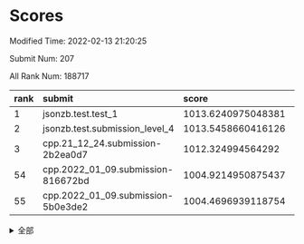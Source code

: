 # Scores

Modified Time: 2022-02-13 21:20:25

Submit Num: 207

All Rank Num: 188717

| rank |               submit               |       score        |       sigma        | pk_num |
| :--- | :--------------------------------- | :----------------- | :----------------- | :----- |
| 1    | jsonzb.test.test_1                 | 1013.6240975048381 | 0.8212645338153773 | 3649   |
| 2    | jsonzb.test.submission_level_4     | 1013.5458660416126 | 0.8318554259016433 | 3647   |
| 3    | cpp.21_12_24.submission-2b2ea0d7   | 1012.324994564292  | 0.7764666603989311 | 3642   |
| 54   | cpp.2022_01_09.submission-816672bd | 1004.9214950875437 | 0.7065885255719987 | 3646   |
| 55   | cpp.2022_01_09.submission-5b0e3de2 | 1004.4696939118754 | 0.7231980417088922 | 3648   |


<details>
<summary>全部</summary>

| rank |                 submit                 |       score        |       sigma        | pk_num |
| :--- | :------------------------------------- | :----------------- | :----------------- | :----- |
| 1    | jsonzb.test.test_1                     | 1013.6240975048381 | 0.8212645338153773 | 3649   |
| 2    | jsonzb.test.submission_level_4         | 1013.5458660416126 | 0.8318554259016433 | 3647   |
| 3    | cpp.21_12_24.submission-2b2ea0d7       | 1012.324994564292  | 0.7764666603989311 | 3642   |
| 4    | gobigger.level_3.submission_level_3_12 | 1011.6633057948881 | 0.7456678986411767 | 3647   |
| 5    | gobigger.level_3.submission_level_3_38 | 1011.1642523368098 | 0.7630836732708125 | 3648   |
| 6    | gobigger.level_3.submission_level_3_9  | 1011.1043787880579 | 0.7667251903377866 | 3648   |
| 7    | gobigger.level_3.submission_level_3_3  | 1010.8067851168066 | 0.7448446903239301 | 3649   |
| 8    | gobigger.level_3.submission_level_3_2  | 1010.7726378631202 | 0.7878206962165135 | 3641   |
| 9    | gobigger.level_3.submission_level_3_5  | 1010.6167135932468 | 0.7738396806716192 | 3646   |
| 10   | gobigger.level_3.submission_level_3_7  | 1010.5926052922955 | 0.7509960117838085 | 3646   |
| 11   | gobigger.level_3.submission_level_3_40 | 1010.5640975405115 | 0.7648385936813085 | 3648   |
| 12   | gobigger.level_3.submission_level_3_26 | 1010.52874220583   | 0.7924881303540304 | 3649   |
| 13   | gobigger.level_3.submission_level_3_27 | 1010.4962115205244 | 0.7654097925090495 | 3647   |
| 14   | gobigger.level_3.submission_level_3_44 | 1010.4562172742442 | 0.7574468179096154 | 3643   |
| 15   | gobigger.level_3.submission_level_3_13 | 1010.419998207602  | 0.7629970314904893 | 3647   |
| 16   | gobigger.level_3.submission_level_3_31 | 1010.3518396026473 | 0.7622937641647604 | 3640   |
| 17   | gobigger.level_3.submission_level_3_15 | 1010.3309229012458 | 0.792923471763569  | 3647   |
| 18   | gobigger.level_3.submission_level_3_43 | 1010.3307933984643 | 0.7659417444203941 | 3651   |
| 19   | gobigger.level_3.submission_level_3_39 | 1010.2623462075608 | 0.7619577937814849 | 3642   |
| 20   | gobigger.level_3.submission_level_3_42 | 1010.1600048284573 | 0.7655823176102626 | 3649   |
| 21   | gobigger.level_3.submission_level_3_49 | 1010.0888371258247 | 0.7597549475152456 | 3648   |
| 22   | gobigger.level_3.submission_level_3_41 | 1010.0747176890889 | 0.7582199778839578 | 3649   |
| 23   | gobigger.level_3.submission_level_3_19 | 1010.0220481336061 | 0.7480771583881718 | 3648   |
| 24   | gobigger.level_3.submission_level_3_1  | 1010.0054284378203 | 0.7601440544813127 | 3645   |
| 25   | gobigger.level_3.submission_level_3_16 | 1009.9986926112368 | 0.7600630202802425 | 3647   |
| 26   | gobigger.level_3.submission_level_3_11 | 1009.9930204917247 | 0.7870968184398339 | 3651   |
| 27   | gobigger.level_3.submission_level_3_33 | 1009.9630810110781 | 0.7486341897269778 | 3642   |
| 28   | gobigger.level_3.submission_level_3_23 | 1009.9584509774186 | 0.7756921641395707 | 3644   |
| 29   | gobigger.level_3.submission_level_3_20 | 1009.9324530213931 | 0.7689797562353574 | 3646   |
| 30   | gobigger.level_3.submission_level_3_24 | 1009.9315913192227 | 0.7518421731555305 | 3647   |
| 31   | gobigger.level_3.submission_level_3_4  | 1009.917974187427  | 0.7411849593843786 | 3653   |
| 32   | gobigger.level_3.submission_level_3_28 | 1009.908564884932  | 0.7469376030094155 | 3648   |
| 33   | gobigger.level_3.submission_level_3_30 | 1009.7947232018869 | 0.7530968529853087 | 3647   |
| 34   | gobigger.level_3.submission_level_3_14 | 1009.7601343523946 | 0.7534938054471128 | 3651   |
| 35   | gobigger.level_3.submission_level_3_47 | 1009.7452341729856 | 0.7653487908628603 | 3647   |
| 36   | gobigger.level_3.submission_level_3_46 | 1009.6942425914026 | 0.7727549060761275 | 3647   |
| 37   | gobigger.level_3.submission_level_3_29 | 1009.6649208803134 | 0.7681536246025588 | 3646   |
| 38   | gobigger.level_3.submission_level_3_36 | 1009.6083759275998 | 0.7591781870981797 | 3653   |
| 39   | gobigger.level_3.submission_level_3_6  | 1009.3548874507284 | 0.7292378833209163 | 3648   |
| 40   | gobigger.level_3.submission_level_3_8  | 1009.3068705830003 | 0.7262112247412041 | 3648   |
| 41   | gobigger.level_3.submission_level_3_37 | 1009.1835921526008 | 0.7546848121949703 | 3651   |
| 42   | gobigger.level_3.submission_level_3_10 | 1009.1106569866025 | 0.7747927169217795 | 3649   |
| 43   | gobigger.level_3.submission_level_3_45 | 1009.0638511136387 | 0.7469602558558119 | 3647   |
| 44   | gobigger.level_3.submission_level_3_21 | 1008.970014146227  | 0.747518365205964  | 3650   |
| 45   | gobigger.level_3.submission_level_3_35 | 1008.9083448824624 | 0.7650536810295304 | 3648   |
| 46   | gobigger.level_3.submission_level_3_48 | 1008.9005782550315 | 0.7638270410321378 | 3648   |
| 47   | gobigger.level_3.submission_level_3_0  | 1008.737654178636  | 0.747220593202335  | 3644   |
| 48   | gobigger.level_3.submission_level_3_25 | 1008.7247189401857 | 0.749931000754528  | 3647   |
| 49   | gobigger.level_3.submission_level_3_17 | 1008.661275936742  | 0.7407264399198003 | 3647   |
| 50   | gobigger.level_3.submission_level_3_34 | 1008.5244939031153 | 0.7488803805860572 | 3643   |
| 51   | gobigger.level_3.submission_level_3_32 | 1008.4720625526523 | 0.744725198041008  | 3647   |
| 52   | gobigger.level_3.submission_level_3_18 | 1008.4054285491243 | 0.7342359996743064 | 3652   |
| 53   | gobigger.level_3.submission_level_3_22 | 1008.095378423517  | 0.7197585509682676 | 3649   |
| 54   | cpp.2022_01_09.submission-816672bd     | 1004.9214950875437 | 0.7065885255719987 | 3646   |
| 55   | cpp.2022_01_09.submission-5b0e3de2     | 1004.4696939118754 | 0.7231980417088922 | 3648   |
| 56   | gobigger.level_1.submission_level_1_37 | 1004.3816962572535 | 0.7226771583994921 | 3644   |
| 57   | gobigger.level_1.submission_level_1_24 | 1004.3660075190639 | 0.7044858678116265 | 3648   |
| 58   | gobigger.level_1.submission_level_1_17 | 1004.2545826030215 | 0.7179280677086022 | 3647   |
| 59   | gobigger.level_1.submission_level_1_16 | 1004.245523382175  | 0.7219903289964988 | 3645   |
| 60   | gobigger.level_1.submission_level_1_1  | 1004.1595401850019 | 0.7202258663840134 | 3641   |
| 61   | gobigger.level_1.submission_level_1_22 | 1004.1556056058242 | 0.7156230672309686 | 3650   |
| 62   | gobigger.level_1.submission_level_1_45 | 1004.1484787426787 | 0.7254273062532278 | 3650   |
| 63   | gobigger.level_1.submission_level_1_32 | 1004.1345588731233 | 0.7152957469220154 | 3643   |
| 64   | gobigger.level_1.submission_level_1_27 | 1004.0646523268739 | 0.714760690967945  | 3646   |
| 65   | gobigger.level_1.submission_level_1_47 | 1004.0536366932188 | 0.7159070909332221 | 3644   |
| 66   | gobigger.level_1.submission_level_1_5  | 1003.988046012368  | 0.7199528903299856 | 3645   |
| 67   | gobigger.level_1.submission_level_1_6  | 1003.963166017237  | 0.730665622812612  | 3645   |
| 68   | gobigger.level_1.submission_level_1_15 | 1003.950856511453  | 0.7165624383390569 | 3645   |
| 69   | gobigger.level_1.submission_level_1_35 | 1003.8908912341384 | 0.7101002182124215 | 3649   |
| 70   | gobigger.level_1.submission_level_1_4  | 1003.8766228518217 | 0.7220558298469342 | 3648   |
| 71   | gobigger.level_1.submission_level_1_39 | 1003.7854291937629 | 0.7286620453309091 | 3648   |
| 72   | gobigger.level_1.submission_level_1_13 | 1003.7266846667616 | 0.7245491526235183 | 3652   |
| 73   | gobigger.level_1.submission_level_1_29 | 1003.6610496097244 | 0.7116419502424797 | 3651   |
| 74   | gobigger.level_1.submission_level_1_36 | 1003.5868521385802 | 0.7084920440396841 | 3651   |
| 75   | gobigger.level_1.submission_level_1_2  | 1003.5533122641637 | 0.7150877438184452 | 3647   |
| 76   | gobigger.level_1.submission_level_1_7  | 1003.5384438160852 | 0.7183011014909731 | 3641   |
| 77   | gobigger.level_1.submission_level_1_49 | 1003.532998050496  | 0.7268052860107713 | 3642   |
| 78   | gobigger.level_1.submission_level_1_11 | 1003.5247685458864 | 0.7176635250933395 | 3642   |
| 79   | gobigger.level_1.submission_level_1_33 | 1003.5007475459357 | 0.7127391800780132 | 3645   |
| 80   | gobigger.level_1.submission_level_1_44 | 1003.3627421587297 | 0.7193249992463732 | 3648   |
| 81   | gobigger.level_1.submission_level_1_34 | 1003.3625858601471 | 0.7072211947491648 | 3646   |
| 82   | gobigger.level_1.submission_level_1_41 | 1003.3108274644311 | 0.7102989544189611 | 3651   |
| 83   | gobigger.level_1.submission_level_1_0  | 1003.2405282396973 | 0.7150184426669901 | 3648   |
| 84   | gobigger.level_1.submission_level_1_19 | 1003.2285321580307 | 0.7175283780677916 | 3647   |
| 85   | gobigger.level_1.submission_level_1_43 | 1003.0854846844409 | 0.7064119261587063 | 3647   |
| 86   | gobigger.level_1.submission_level_1_18 | 1003.0851668647838 | 0.7187461512171538 | 3646   |
| 87   | gobigger.level_1.submission_level_1_23 | 1003.0398718664981 | 0.706580173031981  | 3645   |
| 88   | gobigger.level_1.submission_level_1_3  | 1003.0342173482942 | 0.714519787045847  | 3645   |
| 89   | gobigger.level_1.submission_level_1_9  | 1003.0261957580575 | 0.7101775617645188 | 3642   |
| 90   | gobigger.level_1.submission_level_1_10 | 1002.9668404706879 | 0.7221854351981555 | 3649   |
| 91   | gobigger.level_1.submission_level_1_30 | 1002.9476957908822 | 0.7065042077224964 | 3643   |
| 92   | gobigger.level_1.submission_level_1_20 | 1002.8035053305309 | 0.7064404290317163 | 3651   |
| 93   | gobigger.level_1.submission_level_1_21 | 1002.7938438447377 | 0.7092959975665879 | 3640   |
| 94   | gobigger.level_1.submission_level_1_48 | 1002.548540593985  | 0.7106245027914408 | 3649   |
| 95   | gobigger.level_1.submission_level_1_14 | 1002.5460872598253 | 0.7187024962229506 | 3645   |
| 96   | gobigger.level_1.submission_level_1_26 | 1002.4508032905738 | 0.7163064214232564 | 3647   |
| 97   | gobigger.level_1.submission_level_1_31 | 1002.3203485224676 | 0.7201651775764744 | 3643   |
| 98   | gobigger.level_1.submission_level_1_8  | 1002.3164086108616 | 0.7105388912215239 | 3650   |
| 99   | gobigger.level_1.submission_level_1_12 | 1002.0712340925481 | 0.7243950811906366 | 3652   |
| 100  | gobigger.level_1.submission_level_1_46 | 1002.0651697570678 | 0.7047132559931415 | 3648   |
| 101  | gobigger.level_1.submission_level_1_40 | 1002.0151011641462 | 0.715324390958486  | 3645   |
| 102  | gobigger.level_1.submission_level_1_42 | 1001.8768928198793 | 0.7235693277364489 | 3647   |
| 103  | gobigger.level_1.submission_level_1_38 | 1001.8731951458727 | 0.7062610928940695 | 3653   |
| 104  | gobigger.level_1.submission_level_1_25 | 1001.7815716200637 | 0.7080045331410083 | 3641   |
| 105  | gobigger.level_1.submission_level_1_28 | 1001.4668522175714 | 0.7104909334283849 | 3645   |
| 106  | gobigger.random.submission_random_25   | 997.6549307123184  | 0.7144890897478484 | 3646   |
| 107  | gobigger.random.submission_random_36   | 997.1545526332969  | 0.7068721887961253 | 3648   |
| 108  | gobigger.random.submission_random_10   | 996.8925482504155  | 0.7050372736855639 | 3644   |
| 109  | gobigger.random.submission_random_13   | 996.8789377055148  | 0.7219249196095343 | 3644   |
| 110  | gobigger.random.submission_random_39   | 996.7955051694613  | 0.7036906900010649 | 3646   |
| 111  | gobigger.random.submission_random_26   | 996.7587840249848  | 0.714999591780153  | 3651   |
| 112  | gobigger.random.submission_random_47   | 996.6894932428609  | 0.7123023592028952 | 3641   |
| 113  | gobigger.random.submission_random_38   | 996.5694809565925  | 0.7092898284358558 | 3651   |
| 114  | gobigger.random.submission_random_33   | 996.5452082201666  | 0.7127290069236646 | 3651   |
| 115  | gobigger.random.submission_random_12   | 996.5248305399984  | 0.7065378626954313 | 3651   |
| 116  | gobigger.random.submission_random_30   | 996.4789566872511  | 0.7267369478005044 | 3645   |
| 117  | gobigger.random.submission_random_44   | 996.4759746373927  | 0.7175449899779744 | 3649   |
| 118  | gobigger.random.submission_random_34   | 996.4596752536359  | 0.7206824798672096 | 3648   |
| 119  | gobigger.random.submission_random_18   | 996.4433102300229  | 0.7097391434574929 | 3642   |
| 120  | gobigger.random.submission_random_5    | 996.3974439228421  | 0.7365608763430835 | 3647   |
| 121  | gobigger.random.submission_random_48   | 996.3117329132158  | 0.7051743632575446 | 3646   |
| 122  | gobigger.random.submission_random_29   | 996.2575013122015  | 0.7102328873874163 | 3648   |
| 123  | gobigger.random.submission_random_4    | 996.235861909443   | 0.7132857639731102 | 3648   |
| 124  | gobigger.random.submission_random_1    | 996.2201860563877  | 0.7197146258823203 | 3646   |
| 125  | gobigger.random.submission_random_37   | 996.2176192905305  | 0.7124141643753911 | 3643   |
| 126  | gobigger.random.submission_random_6    | 996.1392815777702  | 0.712444655231207  | 3645   |
| 127  | gobigger.random.submission_random_7    | 996.129606030861   | 0.71999034357019   | 3646   |
| 128  | gobigger.random.submission_random_21   | 996.0891786693209  | 0.7048490972496402 | 3646   |
| 129  | gobigger.random.submission_random_15   | 996.0707638958753  | 0.7095282460749374 | 3652   |
| 130  | gobigger.random.submission_random_8    | 996.0417182033165  | 0.7045071331915846 | 3646   |
| 131  | gobigger.random.submission_random_0    | 996.0321528300375  | 0.7209116295818944 | 3647   |
| 132  | gobigger.random.submission_random_22   | 996.0206842791262  | 0.7191926257016865 | 3649   |
| 133  | gobigger.random.submission_random_24   | 996.0111613173339  | 0.7197293870274252 | 3647   |
| 134  | gobigger.random.submission_random_19   | 995.9888121009337  | 0.7061294088635613 | 3643   |
| 135  | gobigger.random.submission_random_11   | 995.9336246353705  | 0.7040924109338259 | 3649   |
| 136  | gobigger.random.submission_random_42   | 995.9176965731132  | 0.7066657687403115 | 3642   |
| 137  | gobigger.random.submission_random_2    | 995.9146126191931  | 0.7125594484357174 | 3641   |
| 138  | gobigger.random.submission_random_40   | 995.8807783365584  | 0.7165502167843203 | 3647   |
| 139  | gobigger.random.submission_random_31   | 995.7017433349822  | 0.705550592764494  | 3646   |
| 140  | gobigger.random.submission_random_16   | 995.6942780695751  | 0.7133856705305908 | 3648   |
| 141  | gobigger.random.submission_random_28   | 995.6934335984118  | 0.7123726334870761 | 3651   |
| 142  | gobigger.random.submission_random_41   | 995.6797748681311  | 0.7314343375651925 | 3649   |
| 143  | gobigger.random.submission_random_23   | 995.6435306718757  | 0.7199330245874545 | 3648   |
| 144  | gobigger.random.submission_random_45   | 995.6249034679639  | 0.7167387341871999 | 3642   |
| 145  | gobigger.random.submission_random_46   | 995.5258300366002  | 0.7120968286676337 | 3651   |
| 146  | gobigger.random.submission_random_20   | 995.3888038658793  | 0.7207736323810222 | 3643   |
| 147  | gobigger.random.submission_random_32   | 995.297540848557   | 0.7072268962580152 | 3644   |
| 148  | gobigger.random.submission_random_14   | 995.2952840251431  | 0.7008721219321761 | 3647   |
| 149  | gobigger.random.submission_random_27   | 995.2204166023705  | 0.7292091563998491 | 3647   |
| 150  | gobigger.random.submission_random_17   | 995.2095768766806  | 0.7184069833762816 | 3648   |
| 151  | gobigger.random.submission_random_49   | 995.1865499984677  | 0.7130289585984344 | 3650   |
| 152  | gobigger.random.submission_random_35   | 995.1033839676236  | 0.7244055265707096 | 3652   |
| 153  | gobigger.random.submission_random_3    | 994.9514183564527  | 0.7251280738494541 | 3649   |
| 154  | gobigger.level_2.submission_level_2_24 | 994.8719099808571  | 0.7201485075002079 | 3645   |
| 155  | gobigger.random.submission_random_43   | 994.5773780267779  | 0.7164375269721343 | 3645   |
| 156  | gobigger.random.submission_random_9    | 994.3234464131269  | 0.7159241862414141 | 3645   |
| 157  | gobigger.level_2.submission_level_2_46 | 993.7254991291337  | 0.7343275213413201 | 3646   |
| 158  | gobigger.level_2.submission_level_2_49 | 993.6308412496367  | 0.722657966892069  | 3651   |
| 159  | gobigger.level_2.submission_level_2_45 | 993.5884936208184  | 0.7488145606894747 | 3645   |
| 160  | gobigger.level_2.submission_level_2_13 | 993.4512022980697  | 0.7332795880782983 | 3645   |
| 161  | gobigger.level_2.submission_level_2_8  | 993.2681501227082  | 0.7431545834351455 | 3644   |
| 162  | gobigger.level_2.submission_level_2_4  | 993.0677306925855  | 0.7569002317284549 | 3653   |
| 163  | gobigger.level_2.submission_level_2_10 | 992.9850039376126  | 0.7440925742880472 | 3646   |
| 164  | gobigger.level_2.submission_level_2_36 | 992.9386621337948  | 0.7442205973799917 | 3650   |
| 165  | gobigger.level_2.submission_level_2_42 | 992.9153935241949  | 0.739980562957879  | 3646   |
| 166  | gobigger.level_2.submission_level_2_17 | 992.7668752510731  | 0.7349310876889928 | 3646   |
| 167  | gobigger.level_2.submission_level_2_1  | 992.7552969528192  | 0.7512422206961398 | 3648   |
| 168  | gobigger.level_2.submission_level_2_20 | 992.6738652695973  | 0.7434207908145724 | 3649   |
| 169  | gobigger.level_2.submission_level_2_23 | 992.6091276170787  | 0.7428326784616851 | 3650   |
| 170  | gobigger.level_2.submission_level_2_9  | 992.4979323529059  | 0.7491173746177809 | 3646   |
| 171  | gobigger.level_2.submission_level_2_12 | 992.4476372017633  | 0.7357160358491212 | 3644   |
| 172  | gobigger.level_2.submission_level_2_25 | 992.4336264566007  | 0.7439936711049981 | 3644   |
| 173  | gobigger.level_2.submission_level_2_26 | 992.4271549601727  | 0.7391477402860183 | 3650   |
| 174  | gobigger.level_2.submission_level_2_39 | 992.3668877438204  | 0.750583953252981  | 3644   |
| 175  | gobigger.level_2.submission_level_2_29 | 992.3389024978334  | 0.7460846338846084 | 3646   |
| 176  | gobigger.level_2.submission_level_2_0  | 992.2761516300519  | 0.7496430383505315 | 3649   |
| 177  | gobigger.level_2.submission_level_2_40 | 992.2661067429079  | 0.7426034112466537 | 3646   |
| 178  | gobigger.level_2.submission_level_2_43 | 992.2253804207502  | 0.7428957830212111 | 3643   |
| 179  | gobigger.level_2.submission_level_2_16 | 992.182252085327   | 0.7389713498073696 | 3640   |
| 180  | gobigger.level_2.submission_level_2_22 | 992.1169743360595  | 0.7468183298427631 | 3649   |
| 181  | gobigger.level_2.submission_level_2_38 | 992.0504685911413  | 0.7407607073451403 | 3648   |
| 182  | gobigger.level_2.submission_level_2_31 | 992.0223587436219  | 0.7459286504166608 | 3645   |
| 183  | gobigger.level_2.submission_level_2_2  | 992.0002110979876  | 0.7445588388550555 | 3645   |
| 184  | gobigger.level_2.submission_level_2_15 | 991.9146848158384  | 0.7686072747822499 | 3647   |
| 185  | gobigger.level_2.submission_level_2_41 | 991.7799755547161  | 0.7482394143081461 | 3646   |
| 186  | gobigger.level_2.submission_level_2_19 | 991.6848245437319  | 0.7466810365079524 | 3648   |
| 187  | gobigger.level_2.submission_level_2_28 | 991.5589335781536  | 0.7497116745809647 | 3649   |
| 188  | gobigger.level_2.submission_level_2_14 | 991.5383121743088  | 0.7514031048240902 | 3645   |
| 189  | gobigger.level_2.submission_level_2_7  | 991.5212656413606  | 0.7720003246574695 | 3650   |
| 190  | gobigger.level_2.submission_level_2_3  | 991.5163367948727  | 0.7428083461974884 | 3646   |
| 191  | gobigger.level_2.submission_level_2_11 | 991.5001144912691  | 0.7609530734547493 | 3649   |
| 192  | gobigger.level_2.submission_level_2_34 | 991.498232379807   | 0.7400541769806529 | 3646   |
| 193  | gobigger.level_2.submission_level_2_37 | 991.479945875063   | 0.7543994424835953 | 3648   |
| 194  | gobigger.level_2.submission_level_2_27 | 991.4783019476727  | 0.7554075029955899 | 3646   |
| 195  | gobigger.level_2.submission_level_2_5  | 991.4691818023085  | 0.7669364198250315 | 3645   |
| 196  | gobigger.level_2.submission_level_2_33 | 991.4361389084031  | 0.7558851008585885 | 3649   |
| 197  | gobigger.level_2.submission_level_2_32 | 991.3194066772726  | 0.7518148217883514 | 3645   |
| 198  | gobigger.level_2.submission_level_2_44 | 991.207332581341   | 0.725847614840724  | 3642   |
| 199  | gobigger.level_2.submission_level_2_35 | 991.2066124134542  | 0.743253643091952  | 3645   |
| 200  | gobigger.level_2.submission_level_2_48 | 991.1863066601057  | 0.7777225296446514 | 3639   |
| 201  | gobigger.level_2.submission_level_2_30 | 991.1230632727886  | 0.7543921130742451 | 3648   |
| 202  | gobigger.level_2.submission_level_2_18 | 991.055305238001   | 0.7539329035702916 | 3643   |
| 203  | gobigger.level_2.submission_level_2_47 | 990.8960132592023  | 0.7848382479001542 | 3650   |
| 204  | gobigger.level_2.submission_level_2_21 | 990.8447466790701  | 0.7637059615264807 | 3647   |
| 205  | gobigger.level_2.submission_level_2_6  | 990.6129141530639  | 0.7613005378513233 | 3648   |
| 206  | gobigger.none.submission_none_1        | 978.5638052097315  | 1.1817760367939067 | 3643   |
| 207  | gobigger.none.submission_none_0        | 975.9113838744408  | 1.4769122959425949 | 3645   |

</details>